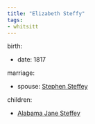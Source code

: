 ```yaml
---
title: "Elizabeth Steffy"
tags:
- whitsitt
---
```


birth:
  - date: 1817

marriage:
  - spouse: [Stephen Steffey](Stephen%20Steffey.md)   

children:
  - [Alabama Jane Steffey](Alabama%20Jane%20Steffey.md)

